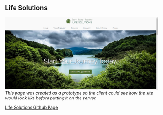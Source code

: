 Life Solutions
--------------
![page](ls.PNG)
*This page was created as a prototype so the client could see how the site would look like before putting it on the server.*

 [Life Solutions Github Page](https://von-amari.github.io/lifesolutions/)
